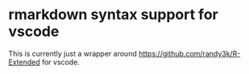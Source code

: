 # rmarkdown syntax support for vscode

This is currently just a wrapper around https://github.com/randy3k/R-Extended for vscode.